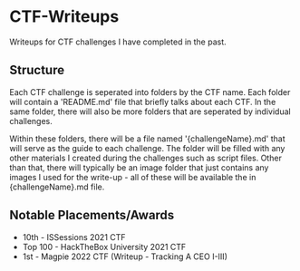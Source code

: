 # CTF-Writeups
Writeups for CTF challenges I have completed in the past.

## Structure
Each CTF challenge is seperated into folders by the CTF name. Each folder will contain a 'README.md' file that briefly talks about each CTF. In the same folder, there will also be more folders that are seperated by individual challenges.

Within these folders, there will be a file named '{challengeName}.md' that will serve as the guide to each challenge. The folder will be filled with any other materials I created during the challenges such as script files. Other than that, there will typically be an image folder that just contains any images I used for the write-up - all of these will be available the in {challengeName}.md file.

## Notable Placements/Awards
- 10th - ISSessions 2021 CTF
- Top 100 - HackTheBox University 2021 CTF
- 1st - Magpie 2022 CTF (Writeup - Tracking A CEO I-III)

